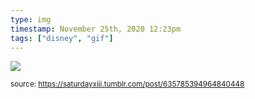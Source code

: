 ```yaml
---
type: img
timestamp: November 25th, 2020 12:23pm
tags: ["disney", "gif"]
---
```

<img src="https://saturdayxiii.github.io/media/media/635785394964840448.gif"/>
                                                                                
                
                
                
                
                                
<small>source: https://saturdayxiii.tumblr.com/post/635785394964840448</small>